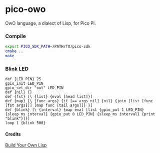# pico-owo
OwO language, a dialect of Lisp, for Pico Pi.

### Compile
```bash
export PICO_SDK_PATH=/PATH/TO/pico-sdk
cmake ..
make
```

### Blink LED
```
def {LED_PIN} 25
gpio_init LED_PIN
gpio_set_dir "out" LED_PIN
def {nil} {}
def {fst} [\ {list} {eval [head list]}]
def {map} [\ {func args} {if [== args nil] {nil} {join [list [func [fst args]]] [map func [tail args]]} }]
def {blink} [\ {interval} {map eval [list {gpio_put 1 LED_PIN} {sleep_ms interval} {gpio_put 0 LED_PIN} {sleep_ms interval} {print "blink"}]}]
loop 1 {blink 500}
```

#### Credits
[Build Your Own Lisp](http://buildyourownlisp.com/)
